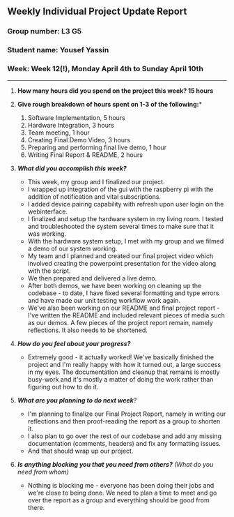 ## Weekly Individual Project Update Report
### Group number: L3 **G5**
### Student name: Yousef Yassin
### Week: Week 12(!), Monday April 4th to Sunday April 10th
___
1. **How many hours did you spend on the project this week? 15 hours**

2. **Give rough breakdown of hours spent on 1-3 of the following:***
   1. Software Implementation, 5 hours
   2. Hardware Integration, 3 hours
   3. Team meeting, 1 hour
   4. Creating Final Demo Video, 3 hours
   5. Preparing and performing final live demo, 1 hour
   6. Writing Final Report & README, 2 hours
   
3. ***What did you accomplish this week?***
     - This week, my group and I finalized our project.
     - I wrapped up integration of the gui with the raspberry pi with the addition of notification and vital subscriptions.
     - I added device pairing capability with refresh upon user login on the webinterface.
     - I finalized and setup the hardware system in my living room. I tested and troubleshooted the system several times to make sure that it was working.
     - With the hardware system setup, I met with my group and we filmed a demo of our system working.
     - My team and I planned and created our final project video which involved creating the powerpoint presentation for the video along with the script.
     - We then prepared and delivered a live demo.
     - After both demos, we have been working on cleaning up the codebase - to date, I have fixed several formatting and type errors and have made our unit testing workflow work again. 
     - We've also been working on our README and final project report - I've written the README and included relevant pieces of media such as our demos. A few pieces of the project report remain, namely reflections. It also needs to be shortened.

4. ***How do you feel about your progress?*** 
     - Extremely good - it actually worked! We've basically finished the project and I'm really happy with how it turned out, a large success in my eyes. The documentation and cleanup that remains is mostly busy-work and it's mostly a matter of doing the work rather than figuring out how to do it.
  
5. ***What are you planning to do next week***? 
     - I'm planning to finalize our Final Project Report, namely in writing our reflections and then proof-reading the report as a group to shorten it.
     - I also plan to go over the rest of our codebase and add any missing documentation (comments, headers) and fix any formatting issues.
     - And that should wrap up our project.
     
6. ***Is anything blocking you that you need from others?*** _(What do you need from whom)_
     - Nothing is blocking me - everyone has been doing their jobs and we're close to being done. We need to plan a time to meet and go over the report as a group and everything should be good from there.
